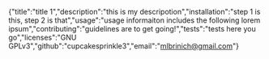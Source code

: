 {"title":"title 1","description":"this is my descripotion","installation":"step 1 is this, step 2 is that","usage":"usage informaiton includes the following lorem ipsum","contributing":"guidelines are to get going!","tests":"tests here you go","licenses":"GNU GPLv3","github":"cupcakesprinkle3","email":"mlbrinich@gmail.com"}